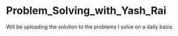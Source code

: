 # Problem_Solving_with_Yash_Rai
Will be uploading the solution to the problems I solve on a daily basis
